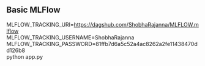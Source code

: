 ## Basic MLFlow 
MLFLOW_TRACKING_URI=https://dagshub.com/ShobhaRajanna/MLFLOW.mlflow \
MLFLOW_TRACKING_USERNAME=ShobhaRajanna \
MLFLOW_TRACKING_PASSWORD=81ffb7d6a5c52a4ac8262a2fe11438470dd126b8 \
python app.py